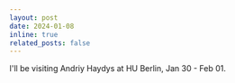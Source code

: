 ```yaml
---
layout: post
date: 2024-01-08
inline: true
related_posts: false
---
```


I'll be visiting Andriy Haydys at HU Berlin, Jan 30 - Feb 01.